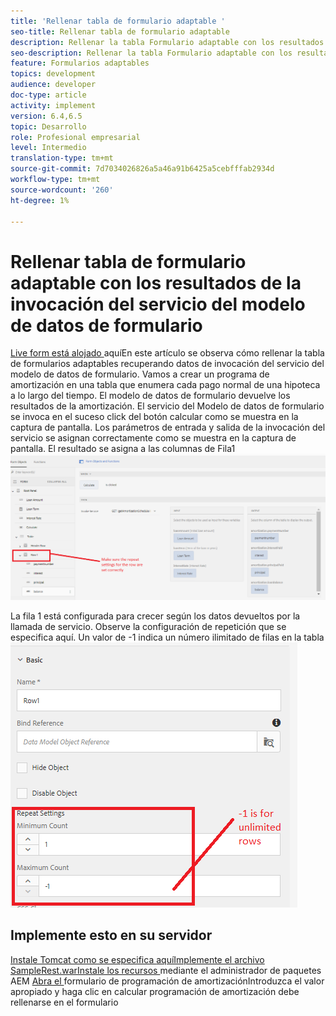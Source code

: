 ```yaml
---
title: 'Rellenar tabla de formulario adaptable '
seo-title: Rellenar tabla de formulario adaptable
description: Rellenar la tabla Formulario adaptable con los resultados de las invocaciones del servicio del Modelo de datos de formulario
seo-description: Rellenar la tabla Formulario adaptable con los resultados de las invocaciones del servicio del Modelo de datos de formulario
feature: Formularios adaptables
topics: development
audience: developer
doc-type: article
activity: implement
version: 6.4,6.5
topic: Desarrollo
role: Profesional empresarial
level: Intermedio
translation-type: tm+mt
source-git-commit: 7d7034026826a5a46a91b6425a5cebfffab2934d
workflow-type: tm+mt
source-wordcount: '260'
ht-degree: 1%

---
```



# Rellenar tabla de formulario adaptable con los resultados de la invocación del servicio del modelo de datos de formulario

[Live form está alojado ](https://forms.enablementadobe.com/content/dam/formsanddocuments/amortization/jcr:content?wcmmode=disabled)
aquíEn este artículo se observa cómo rellenar la tabla de formularios adaptables recuperando datos de invocación del servicio del modelo de datos de formulario. Vamos a crear un programa de amortización en una tabla que enumera cada pago normal de una hipoteca a lo largo del tiempo. El modelo de datos de formulario devuelve los resultados de la amortización. El servicio del Modelo de datos de formulario se invoca en el suceso click del botón calcular como se muestra en la captura de pantalla. Los parámetros de entrada y salida de la invocación del servicio se asignan correctamente como se muestra en la captura de pantalla. El resultado se asigna a las columnas de Fila1
![click event](assets/amortization.PNG)

La fila 1 está configurada para crecer según los datos devueltos por la llamada de servicio. Observe la configuración de repetición que se especifica aquí. Un valor de -1 indica un número ilimitado de filas en la tabla
![Fila1](assets/rowconfiguration.PNG)

## Implemente esto en su servidor

[Instale Tomcat como se especifica ](/help/forms/ic-print-channel-tutorial/set-up-tomcat.md)
[aquíImplemente el ](https://forms.enablementadobe.com/content/DemoServerBundles/SampleRest.war)
[archivo SampleRest.warInstale los recursos  ](assets/amortizationschedule.zip) mediante el administrador de paquetes AEM 
[Abra el ](http://localhost:4502/content/dam/formsanddocuments/amortization/jcr:content?wcmmode=disabled)
formulario de programación de amortizaciónIntroduzca el valor apropiado y haga clic en calcular programación de amortización debe rellenarse en el formulario

